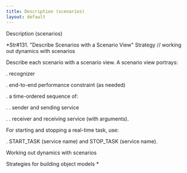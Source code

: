 ```yaml
---
title: Description (scenarios)
layout: default
---
```




Description (scenarios)


*Str#131. &quot;Describe Scenarios with a Scenario View&quot; Strategy // working
out dynamics with scenarios 

 Describe each scenario with a scenario view. A scenario view portrays: 

. recognizer 

. end-to-end performance constraint (as needed) 

. a time-ordered sequence of: 

. . sender and sending service 

. . receiver and receiving service (with arguments). 

 For starting and stopping a real-time task, use: 

. START_TASK (service name) and STOP_TASK (service name). 

Working out dynamics with scenarios

Strategies for building object models
*
